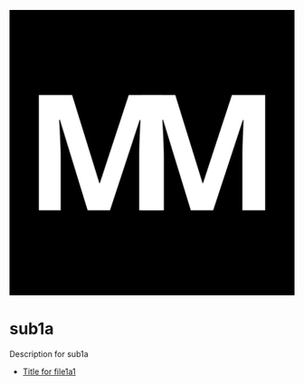 <!-- generated by markdown-notes-tree -->

![mistermicheels](../../mistermicheels.png)

# sub1a

<!-- optional markdown-notes-tree directory description starts here -->

Description for sub1a

<!-- optional markdown-notes-tree directory description ends here -->

- [Title for file1a1](file1a1.md)
